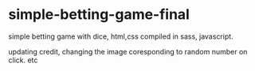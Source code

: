 # simple-betting-game-final


simple betting game with dice, html,css compiled in sass, javascript.

updating credit, changing the image coresponding to random number on click. etc
